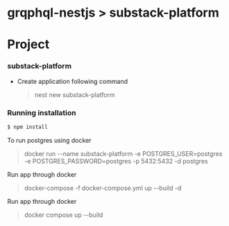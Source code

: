 # grqphql-nestjs > substack-platform
# Project

### substack-platform
- Create application following command

  > nest new substack-platform

### Running installation

  ```bash
  $ npm install

  ```

  To run postgres using docker

  > docker run --name substack-platform -e POSTGRES_USER=postgres -e POSTGRES_PASSWORD=postgres -p 5432:5432 -d postgres

  Run app through docker
  > docker-compose -f docker-compose.yml up --build -d

  Run app through docker
  > docker compose up --build
